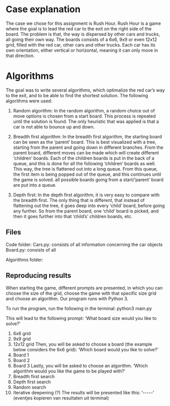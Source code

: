 # Case explanation 
The case we chose for this assignment is Rush Hour. Rush Hour is a game where the goal is to lead the red car to the exit on the right side of the board. The problem is that, the way is dispersed by other cars and trucks, all going their own way. The boards consists of a 6x6, 9x9 or even 12x12 grid, filled with the red car, other cars and other trucks. Each car has its own orientation, either vertical or horizontal, meaning it can only move in that direction. 

# Algorithms
The goal was to write several algorithms, which optimalize the red car’s way to the exit, and to be able to find the shortest solution. The following algorithms were used: 

1.	Random algorithm: 
In the random algorithm, a random choice out of move options is chosen from a start board. This process is repeated until the solution is found. The only heuristic that was applied is that a car is not able to bounce up and down. 

2.	Breadth first algorithm: 
In the breadth first algorithm, the starting board can be seen as the ‘parent’ board. This is best visualized with a tree, starting from the parent and going down in different branches. From the parent board, different moves can be made which will create different ‘children’ boards. Each of the children boards is put in the back of a queue, and this is done for all the following ‘children’ boards as well. This way, the tree is flattened out into a long queue. From this queue, the first item is being popped out of the queue, and this continues until the game is solved. 
all possible boards going from a start/’parent’ board are put into a queue. 

3.	Depth first: 
In the depth first algorithm, it is very easy to compare with the breadth first. The only thing that is different, that instead of flattening out the tree, it goes deep into every ‘child’ board, before going any further. So from the parent board, one ‘child’ board is picked, and then it goes further into that ‘child’s’ children boards, etc.

## Files
Code folder:
Cars.py: consists of all information concerning the car objects
Board.py: consists of all 

Algorithms folder: 

## Reproducing results 
When starting the game, different prompts are presented, in which you can choose the size of the grid, choose the game with that specific size grid and choose an algorithm. 
Our program runs with Python 3.

To run the program, run the following in the terminal: python3 main.py  

This will lead to the following prompt: 
‘What board size would you like to solve?’
1.	6x6 grid
2.	9x9 grid
3.	12x12 grid 
Then, you will be asked to choose a board (the example below considers the 6x6 grid): 
‘Which board would you like to solve?’
1.	Board 1
2.	Board 2
3.	Board 3
Lastly, you will be asked to choose an algorithm. 
‘Which algorithm would you like the game to be played with?’
1.	Breadth first search
2.	Depth first search 
3.	Random search
4.	Iterative deepening (?)
The results will be presented like this: 
‘-----’ (eventjes kopieren van resultaten uit terminal) 